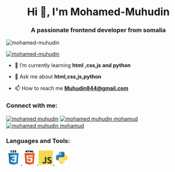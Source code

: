 <h1 align="center">Hi 👋, I'm Mohamed-Muhudin</h1>
<h3 align="center">A passionate frontend developer from somalia</h3>

<p align="left"> <img src="https://komarev.com/ghpvc/?username=mohamed-muhudin&label=Profile%20views&color=0e75b6&style=flat" alt="mohamed-muhudin" /> </p>

<p align="left"> <a href="https://github.com/ryo-ma/github-profile-trophy"><img src="https://github-profile-trophy.vercel.app/?username=mohamed-muhudin" alt="mohamed-muhudin" /></a> </p>

- 🌱 I’m currently learning **html ,css,js and python**

- 💬 Ask me about **html,css,js,python**

- 📫 How to reach me **Muhudin844@gmail.com**

<h3 align="left">Connect with me:</h3>
<p align="left">
<a href="https://linkedin.com/in/mohamed muhudin" target="blank"><img align="center" src="https://raw.githubusercontent.com/rahuldkjain/github-profile-readme-generator/master/src/images/icons/Social/linked-in-alt.svg" alt="mohamed muhudin" height="30" width="40" /></a>
<a href="https://fb.com/mohamed muhudin mohamud" target="blank"><img align="center" src="https://raw.githubusercontent.com/rahuldkjain/github-profile-readme-generator/master/src/images/icons/Social/facebook.svg" alt="mohamed muhudin mohamud" height="30" width="40" /></a>
<a href="https://instagram.com/mohamed muhudin mohamud" target="blank"><img align="center" src="https://raw.githubusercontent.com/rahuldkjain/github-profile-readme-generator/master/src/images/icons/Social/instagram.svg" alt="mohamed muhudin mohamud" height="30" width="40" /></a>
</p>

<h3 align="left">Languages and Tools:</h3>
<p align="left"> <a href="https://www.w3schools.com/css/" target="_blank" rel="noreferrer"> <img src="https://raw.githubusercontent.com/devicons/devicon/master/icons/css3/css3-original-wordmark.svg" alt="css3" width="40" height="40"/> </a> <a href="https://www.w3.org/html/" target="_blank" rel="noreferrer"> <img src="https://raw.githubusercontent.com/devicons/devicon/master/icons/html5/html5-original-wordmark.svg" alt="html5" width="40" height="40"/> </a> <a href="https://developer.mozilla.org/en-US/docs/Web/JavaScript" target="_blank" rel="noreferrer"> <img src="https://raw.githubusercontent.com/devicons/devicon/master/icons/javascript/javascript-original.svg" alt="javascript" width="40" height="40"/> </a> <a href="https://www.python.org" target="_blank" rel="noreferrer"> <img src="https://raw.githubusercontent.com/devicons/devicon/master/icons/python/python-original.svg" alt="python" width="40" height="40"/> </a> </p>
